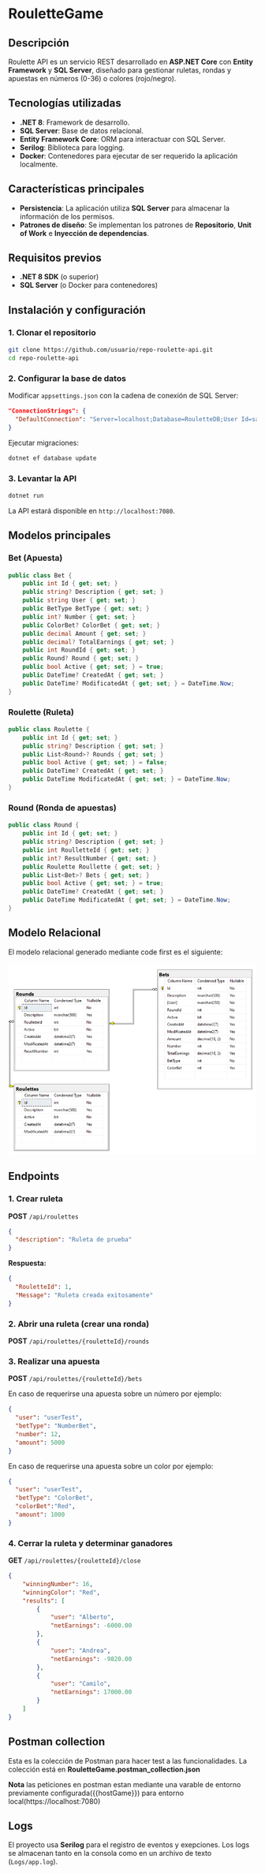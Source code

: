 # RouletteGame

## Descripción
Roulette API es un servicio REST desarrollado en **ASP.NET Core** con **Entity Framework** y **SQL Server**, diseñado para gestionar ruletas, rondas y apuestas en números (0-36) o colores (rojo/negro).

## Tecnologías utilizadas
- **.NET 8**: Framework de desarrollo.
- **SQL Server**: Base de datos relacional.
- **Entity Framework Core**: ORM para interactuar con SQL Server.
- **Serilog**: Biblioteca para logging.
- **Docker**: Contenedores para ejecutar de ser requerido la aplicación localmente.

## **Características principales**

- **Persistencia**: La aplicación utiliza **SQL Server** para almacenar la información de los permisos.
- **Patrones de diseño**: Se implementan los patrones de **Repositorio**, **Unit of Work** e **Inyección de dependencias**.

## **Requisitos previos**

- **.NET 8 SDK** (o superior)
- **SQL Server** (o Docker para contenedores)

## **Instalación y configuración**

### 1. Clonar el repositorio
```sh
git clone https://github.com/usuario/repo-roulette-api.git
cd repo-roulette-api
```

### 2. Configurar la base de datos
Modificar `appsettings.json` con la cadena de conexión de SQL Server:
```json
"ConnectionStrings": {
  "DefaultConnection": "Server=localhost;Database=RouletteDB;User Id=sa;Password=yourpassword;"
}
```

Ejecutar migraciones:
```sh
dotnet ef database update
```

### 3. Levantar la API
```sh
dotnet run
```
La API estará disponible en `http://localhost:7080`.

## Modelos principales

### **Bet (Apuesta)**
```csharp
public class Bet {
    public int Id { get; set; }
    public string? Description { get; set; }
    public string User { get; set; }
    public BetType BetType { get; set; }
    public int? Number { get; set; }
    public ColorBet? ColorBet { get; set; }
    public decimal Amount { get; set; }
    public decimal? TotalEarnings { get; set; }
    public int RoundId { get; set; }
    public Round? Round { get; set; }
    public bool Active { get; set; } = true;
    public DateTime? CreatedAt { get; set; }
    public DateTime? ModificatedAt { get; set; } = DateTime.Now;
}
```

### **Roulette (Ruleta)**
```csharp
public class Roulette {
    public int Id { get; set; }
    public string? Description { get; set; }
    public List<Round>? Rounds { get; set; }
    public bool Active { get; set; } = false;
    public DateTime? CreatedAt { get; set; }
    public DateTime ModificatedAt { get; set; } = DateTime.Now;
}
```

### **Round (Ronda de apuestas)**
```csharp
public class Round {
    public int Id { get; set; }
    public string? Description { get; set; }
    public int RoulletteId { get; set; }
    public int? ResultNumber { get; set; }
    public Roulette Roullette { get; set; }
    public List<Bet>? Bets { get; set; }
    public bool Active { get; set; } = true;
    public DateTime? CreatedAt { get; set; }
    public DateTime ModificatedAt { get; set; } = DateTime.Now;
}
```
## Modelo Relacional

El modelo relacional generado mediante code first es el siguiente:

![Modelo_Relacional_Sql_Server](./Modelo_Relacional.PNG)


## Endpoints

### **1. Crear ruleta**
**POST** `/api/roulettes`
```json
{
  "description": "Ruleta de prueba"
}
```
**Respuesta:**
```json
{
  "RouletteId": 1,
  "Message": "Ruleta creada exitosamente"
}
```

### **2. Abrir una ruleta (crear una ronda)**
**POST** `/api/roulettes/{rouletteId}/rounds`

### **3. Realizar una apuesta**
**POST** `/api/roulettes/{rouletteId}/bets`

En caso de requerirse una apuesta sobre un número por ejemplo:

```json
{
  "user": "userTest",
  "betType": "NumberBet",
  "number": 12,
  "amount": 5000
}
```

En caso de requerirse una apuesta sobre un color por ejemplo:

```json
{
  "user": "userTest",
  "betType": "ColorBet",
  "colorBet":"Red",
  "amount": 1000
}
```

### **4. Cerrar la ruleta y determinar ganadores**
**GET** `/api/roulettes/{rouletteId}/close`

```json
{
    "winningNumber": 16,
    "winningColor": "Red",
    "results": [
        {
            "user": "Alberto",
            "netEarnings": -6000.00
        },
        {
            "user": "Andrea",
            "netEarnings": -9820.00
        },
        {
            "user": "Camilo",
            "netEarnings": 17000.00
        }
    ]
}
```

## Postman collection

Esta es la colección de Postman para hacer test a las funcionalidades. La colección está en **RouletteGame.postman_collection.json**



**Nota** las peticiones en postman estan mediante una varable de entorno previamente configurada({{hostGame}}) para entorno local(https://localhost:7080)

## **Logs**

El proyecto usa **Serilog** para el registro de eventos y exepciones. Los logs se almacenan tanto en la consola como en un archivo de texto (`Logs/app.log`).
